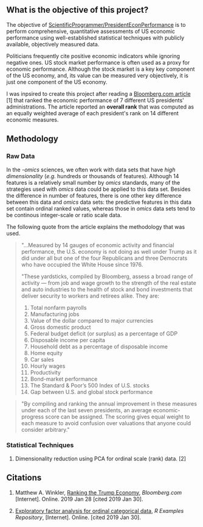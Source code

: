 ## What is the objective of this project?

The objective of [ScientificProgrammer/PresidentEconPerformance](https://github.com/ScientificProgrammer/PresidentEconPerformance) is to perform comprehensive, quantitative assessments of US economic performance using well-established statistical techniques with publicly available, objectively measured data.

Politicians frequently cite positive economic indicators while ignoring negative ones. US stock market performance is often used as a proxy for economic performance. Although the stock market is a key key component of the US economy, and, its value can be measured very objectively, it is just one component of the US economy.

I was inpsired to create this project after reading a [Bloomberg.com article](https://www.bloomberg.com/opinion/articles/2019-01-28/trump-economy-lags-clinton-s-obama-s-reagan-s-and-even-carter-s) [1] that ranked the economic performance of 7 different US presidents' administrations. The article reported an **overall rank** that was computed as an equally weighted average of each president's rank on 14 different economic measures.

## Methodology

### Raw Data
In the *-omics* sciences, we often work with data sets that have *high dimensionality* (*e.g.* hundreds or thousands of features). Although 14 features is a relatively small number by *omics* standards, many of the strategies used with *omics* data could be applied to this data set. Besides the difference in number of features, there is one other key difference between this data and *omics* data sets: the predictive features in this data set contain ordinal ranked values, whereas those in *omics* data sets tend to be continous integer-scale or ratio scale data.   

The following quote from the article explains the methodology that was used.

> "...Measured by 14 gauges of economic activity and financial performance, the U.S. economy is not doing as well under Trump as it did under all but one of the four Republicans and three Democrats who have occupied the White House since 1976.
>
> "These yardsticks, compiled by Bloomberg, assess a broad range of activity — from job and wage growth to the strength of the real estate and auto industries to the health of stock and bond investments that deliver security to workers and retirees alike. They are:
>
> 1. Total nonfarm payrolls
> 1. Manufacturing jobs
> 1. Value of the dollar compared to major currencies
> 1. Gross domestic product
> 1. Federal budget deficit (or surplus) as a percentage of GDP
> 1. Disposable income per capita
> 1. Household debt as a percentage of disposable income
> 1. Home equity
> 1. Car sales
> 1. Hourly wages
> 1. Productivity
> 1. Bond-market performance
> 1. The Standard & Poor’s 500 Index of U.S. stocks
> 1. Gap between U.S. and global stock performance

> "By compiling and ranking the annual improvement in these measures under each of the last seven presidents, an average economic-progress score can be assigned. The scoring gives equal weight to each measure to avoid confusion over valuations that anyone could consider arbitrary."

### Statistical Techniques

1. Dimensionality reduction using PCA for ordinal scale (rank) data. [2]

## Citations
1. Matthew A. Winkler, [Ranking the Trump Economy](https://www.bloomberg.com/opinion/articles/2019-01-28/trump-economy-lags-clinton-s-obama-s-reagan-s-and-even-carter-s), *Bloomberg.com* [Internet]. Online. 2019 Jan 28 [cited 2019 Jan 30].

1. [Exploratory factor analysis for ordinal categorical data](http://dwoll.de/rexrepos/posts/multFApoly.html), *R Examples Repository*, [Internet]. Online. [cited 2019 Jan 30].